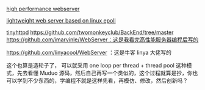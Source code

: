 [high performance webserver](https://github.com/linyacool/WebServer)

[lightweight web server based on linux epoll](https://github.com/imarvinle/WebServer)

[tinyhttpd](https://github.com/EZLippi/Tinyhttpd)
https://github.com/twomonkeyclub/BackEnd/tree/master
https://github.com/imarvinle/WebServer：这是我看完高性能服务器编程后写的

https://github.com/linyacool/WebServer ：这是牛客 linya 大佬写的

这个也算是造轮子了， 可以就采用 one loop per thread + thread pool 这种模式，先去看懂 Muduo 源码，然后自己再写一个类似的，这个过程就算是抄，你也可以学到不少东西的，学编程不就是这样先看，再模仿、修改，然后创新吗？
